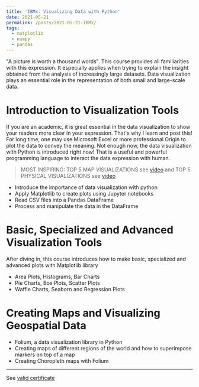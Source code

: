```yaml
---
title: 'IBMx: Visualizing Data with Python'
date: 2021-05-21
permalink: /posts/2021-05-21-IBMx/
tags:
  - matplotlib
  - numpy
  - pandas
---
```


"A picture is worth a thousand words". This course provides all familiarities with this expression. It especially applies when trying to explain the insight obtained from the analysis of increasingly large datasets. Data visualization plays an essential role in the representation of both small and large-scale data.

# Introduction to Visualization Tools

If you are an academic, it is great essential in the data visualization to show your readers more clear in your expression. That's why I learn and post this! For long time, one may use Microsoft Excel or more professional Origin to plot the data to convey the meaning. Not enough now, the data visualization with Python is introduced right now! That is a useful and powerful programming language to interact the data expression with human.

> MOST INSPIRING: TOP 5 MAP VISUALIZATIONS see [video](https://www.youtube.com/watch?v=5_n9K4WEal4&t=255s) and TOP 5 PHYSICAL VISUALIZATIONS see [video](https://www.youtube.com/watch?v=tbjra_z6Xf4&t=6s)

* Introduce the importance of data visualization with python
* Apply Matplotlib to create plots using Jupyter notebooks
* Read CSV files into a Pandas DataFrame
* Process and manipulate the data in the DataFrame

# Basic, Specialized and Advanced Visualization Tools
After diving in, this course introduces how to make basic, specialized and advanced plots with Matplotlib library
* Area Plots, Histograms, Bar Charts
* Pie Charts, Box Plots, Scatter Plots
* Waffle Charts, Seaborn and Regression Plots

# Creating Maps and Visualizing Geospatial Data

* Folium, a data visualization library in Python
* Creating maps of different regions of the world and how to superimpose markers on top of a map
* Creating Choropleth maps with Folium

------

See [valid certificate](https://courses.edx.org/certificates/a3e31b24dc9f46f89ca4ee87486a4fab)

